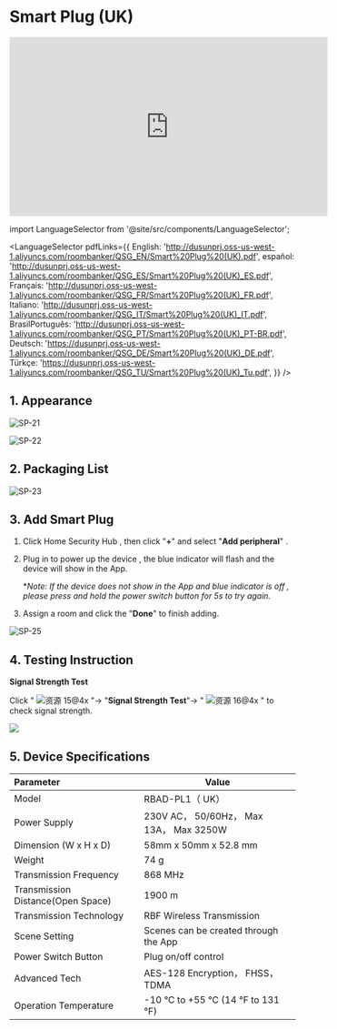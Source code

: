 # Smart Plug (UK)

<div class="centered-video">
<iframe width="560" height="315" src="https://www.youtube.com/embed/O_SmqaMc6y4?si=RwbMZM2F0pQNypZW" title="YouTube video player" frameborder="0" allow="accelerometer; autoplay; clipboard-write; encrypted-media; gyroscope; picture-in-picture; web-share" allowfullscreen></iframe>
</div>

import LanguageSelector from '@site/src/components/LanguageSelector';

<LanguageSelector pdfLinks={{
  English: 'http://dusunprj.oss-us-west-1.aliyuncs.com/roombanker/QSG_EN/Smart%20Plug%20(UK).pdf',
  español: 'http://dusunprj.oss-us-west-1.aliyuncs.com/roombanker/QSG_ES/Smart%20Plug%20(UK)_ES.pdf',
  Français: 'http://dusunprj.oss-us-west-1.aliyuncs.com/roombanker/QSG_FR/Smart%20Plug%20(UK)_FR.pdf',
  Italiano: 'http://dusunprj.oss-us-west-1.aliyuncs.com/roombanker/QSG_IT/Smart%20Plug%20(UK)_IT.pdf',
  BrasilPortuguês: 'http://dusunprj.oss-us-west-1.aliyuncs.com/roombanker/QSG_PT/Smart%20Plug%20(UK)_PT-BR.pdf',
  Deutsch: 'https://dusunprj.oss-us-west-1.aliyuncs.com/roombanker/QSG_DE/Smart%20Plug%20(UK)_DE.pdf',
  Türkçe: 'https://dusunprj.oss-us-west-1.aliyuncs.com/roombanker/QSG_TU/Smart%20Plug%20(UK)_Tu.pdf',
}} />

## 1. Appearance

![SP-21](https://dusunprj.oss-us-west-1.aliyuncs.com/SP-21.png)

![SP-22](https://dusunprj.oss-us-west-1.aliyuncs.com/SP-22.png)

## 2. Packaging List

![SP-23](https://dusunprj.oss-us-west-1.aliyuncs.com/SP-23.png)

## 3. Add Smart Plug

1. Click Home Security Hub , then click "**+**"  and select "**Add peripheral**" .

2. Plug in to power up the device ,  the blue indicator will flash and the device will show in the App.

   **Note: If the device does not show in the App and blue indicator is off , please press and hold the power switch button for 5s to try again.*

3. Assign a room  and click the "**Done**" to finish adding.

![SP-25](https://dusunprj.oss-us-west-1.aliyuncs.com/SP-25.png)

## 4. Testing Instruction

**Signal Strength Test**

Click  " ![资源 15@4x](https://dusunprj.oss-us-west-1.aliyuncs.com/%E8%B5%84%E6%BA%90%2015@4x.png) "→ "**Signal Strength Test**"→  " ![资源 16@4x](https://dusunprj.oss-us-west-1.aliyuncs.com/%E8%B5%84%E6%BA%90%2016@4x.png) "  to check signal strength.

![](https://dusunprj.oss-us-west-1.aliyuncs.com/MC-3.png)

## 5. Device Specifications

| Parameter                         | Value                                   |
| :-------------------------------- | --------------------------------------- |
| Model                             | RBAD-PL1（ UK）                         |
| Power Supply                      | 230V AC， 50/60Hz， Max 13A， Max 3250W |
| Dimension (W x H x D)             | 58mm x 50mm x 52.8 mm                   |
| Weight                            | 74 g                                    |
| Transmission Frequency            | 868 MHz                                 |
| Transmission Distance(Open Space) | 1900 m                                  |
| Transmission Technology           | RBF Wireless Transmission               |
| Scene Setting                     | Scenes can be created through the App   |
| Power Switch Button               | Plug on/off control                     |
| Advanced Tech                     | AES-128 Encryption， FHSS， TDMA        |
| Operation Temperature             | -10 °C to +55 °C (14 °F to 131 °F)      |

